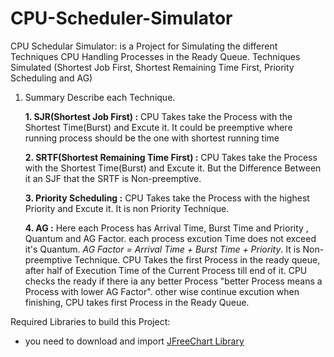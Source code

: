 # CPU-Scheduler-Simulator
CPU Schedular Simulator: is a Project for Simulating the different Techniques CPU Handling Processes in the Ready Queue. Techniques Simulated (Shortest Job First, Shortest Remaining Time First, Priority Scheduling and AG)

1. Summary Describe each Technique.

   **1. SJR(Shortest Job First) :** CPU Takes take the Process with the Shortest Time(Burst) and Excute it. It could be preemptive where running process should be the one with shortest running time

   **2. SRTF(Shortest Remaining Time First) :** CPU Takes take the Process with the Shortest Time(Burst) and Excute it. But the Difference Between it an SJF that the SRTF is Non-preemptive.

   **3. Priority Scheduling :** CPU Takes take the Process with the highest Priority and Excute it. It is non Priority Technique.

   **4. AG :** Here each Process has Arrival Time, Burst Time and Priority , Quantum and AG Factor. each process excution Time does not exceed it's Quantum. _AG Factor = Arrival Time + Burst Time + Priority_. It is Non-preemptive Technique. CPU Takes the first Process in the ready queue, after half of Execution Time of the Current Process till end of it. CPU checks the ready if there ia any better Process "better Process means a Process with lower AG Factor". other wise continue excution when finishing, CPU takes first Process in the Ready Queue.

Required Libraries to build this Project:

- you need to download and import [JFreeChart Library](http://www.jfree.org/jfreechart/)
